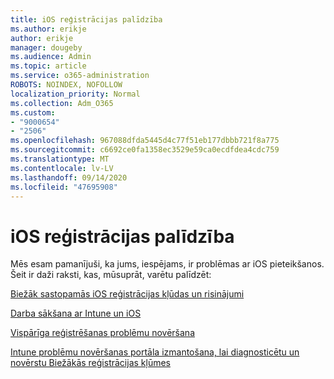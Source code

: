 ```yaml
---
title: iOS reģistrācijas palīdzība
ms.author: erikje
author: erikje
manager: dougeby
ms.audience: Admin
ms.topic: article
ms.service: o365-administration
ROBOTS: NOINDEX, NOFOLLOW
localization_priority: Normal
ms.collection: Adm_O365
ms.custom:
- "9000654"
- "2506"
ms.openlocfilehash: 967088dfda5445d4c77f51eb177dbbb721f8a775
ms.sourcegitcommit: c6692ce0fa1358ec3529e59ca0ecdfdea4cdc759
ms.translationtype: MT
ms.contentlocale: lv-LV
ms.lasthandoff: 09/14/2020
ms.locfileid: "47695908"
---
```

# <a name="ios-enrollment-help"></a>iOS reģistrācijas palīdzība

Mēs esam pamanījuši, ka jums, iespējams, ir problēmas ar iOS pieteikšanos. Šeit ir daži raksti, kas, mūsuprāt, varētu palīdzēt: 

[Biežāk sastopamās iOS reģistrācijas kļūdas un risinājumi](https://support.microsoft.com/help/4039809/troubleshooting-ios-device-enrollment-in-intune)

[Darba sākšana ar Intune un iOS](https://docs.microsoft.com/intune/enrollment/ios-enroll)

[Vispārīga reģistrēšanas problēmu novēršana](https://docs.microsoft.com/intune/enrollment/troubleshoot-device-enrollment-in-intune)

[Intune problēmu novēršanas portāla izmantošana, lai diagnosticētu un novērstu Biežākās reģistrācijas kļūmes](https://docs.microsoft.com/intune/help-desk-operators)